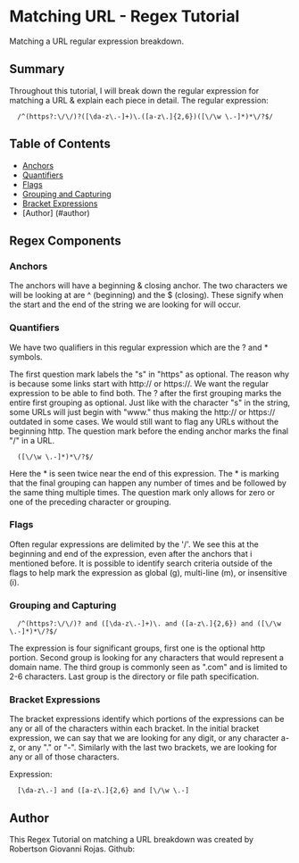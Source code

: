 # Matching URL - Regex Tutorial

Matching a URL regular expression breakdown.

## Summary

Throughout this tutorial, I will break down the regular expression for matching a URL & explain each piece in detail. 
The regular expression: 

```
  /^(https?:\/\/)?([\da-z\.-]+)\.([a-z\.]{2,6})([\/\w \.-]*)*\/?$/
```

## Table of Contents

- [Anchors](#anchors)
- [Quantifiers](#quantifiers)
- [Flags](#flags)
- [Grouping and Capturing](#grouping-and-capturing)
- [Bracket Expressions](#bracket-expressions)
- [Author] (#author)

## Regex Components

### Anchors
The anchors will have a beginning & closing anchor. The two characters we will be looking at are ^ (beginning) and the $ (closing). These signify when the start and the end of the string we are looking for will occur. 


### Quantifiers
We have two qualifiers in this regular expression which are the ? and * symbols.

The first question mark labels the "s" in "https" as optional. The reason why is because some links start with http:// or https://. We want the regular expression to be able to find both. The ? after the first grouping marks the entire first grouping as optional. Just like with the character "s" in the string, some URLs will just begin with "www." thus making the http:// or https:// outdated in some cases. We would still want to flag any URLs without the beginning http. The question mark before the ending anchor marks the final "/" in a URL. 

```
  ([\/\w \.-]*)*\/?$/
```

Here the * is seen twice near the end of this expression. The * is marking that the final grouping can happen any number of times and be followed by the same thing multiple times. The question mark only allows for zero or one of the preceding character or grouping. 

### Flags
 Often regular expressions are delimited by the '/'. We see this at the beginning and end of the expression, even after the anchors that i mentioned before. It is possible to identify search criteria outside of the flags to help mark the expression as global (g), multi-line (m), or insensitive (i). 

### Grouping and Capturing

```
  /^(https?:\/\/)? and ([\da-z\.-]+)\. and ([a-z\.]{2,6}) and ([\/\w \.-]*)*\/?$/
```

The expression is four significant groups, first one is the optional http portion. Second group is looking for any characters that would represent a domain name. The third group is commonly seen as ".com" and is limited to 2-6 characters. Last group is the directory or file path specification.
 
### Bracket Expressions
The bracket expressions identify which portions of the expressions can be any or all of the characters within each bracket. In the initial bracket expression, we can say that we are looking for any digit, or any character a-z, or any "." or "-". Similarly with the last two brackets, we are looking for any or all of those characters.

Expression:
```
  [\da-z\.-] and ([a-z\.]{2,6} and [\/\w \.-]
```

## Author

This Regex Tutorial on matching a URL breakdown was created by Robertson Giovanni Rojas. Github: 
